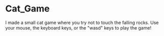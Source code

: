# Cat_Game

I made a small cat game where you try not to touch the falling rocks. 
Use your mouse, the keyboard keys, or the "wasd" keys to play the game!

